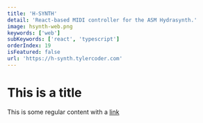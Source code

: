 ```yaml
---
title: 'H-SYNTH'
detail: 'React-based MIDI controller for the ASM Hydrasynth.'
image: hsynth-web.png
keywords: ['web']
subKeywords: ['react', 'typescript']
orderIndex: 19
isFeatured: false
url: 'https://h-synth.tylercoder.com'
---
```


# This is a title

This is some regular content with a [link](https://google.com)